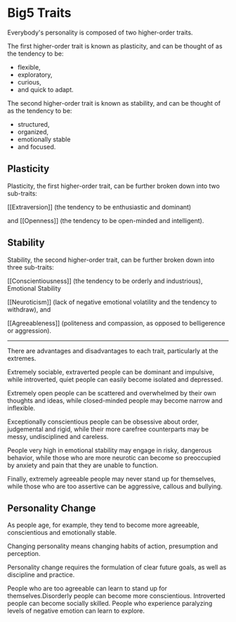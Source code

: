 # Big5 Traits
Everybody's personality is composed of two higher-order traits. 

The first higher-order trait is known as plasticity, and can be thought of as the tendency to be: 
* flexible, 
* exploratory,
* curious,
* and quick to adapt. 

The second higher-order trait is known as stability, and can be thought of as the tendency to be:
* structured,
* organized,
* emotionally stable 
* and focused.

## Plasticity

Plasticity, the first higher-order trait, can be further broken down into two sub-traits:

[[Extraversion]] (the tendency to be enthusiastic and dominant) 

and [[Openness]] (the tendency to be open-minded and intelligent).

## Stability

Stability, the second higher-order trait, can be further broken down into three sub-traits: 

[[Conscientiousness]] (the tendency to be orderly and industrious), Emotional Stability 

[[Neuroticism]] (lack of negative emotional volatility and the tendency to withdraw), and 

[[Agreeableness]] (politeness and compassion, as opposed to belligerence or aggression).


---

There are advantages and disadvantages to each trait, particularly at the extremes.

Extremely sociable, extraverted people can be dominant and impulsive, while introverted, quiet people can easily become isolated and depressed.

Extremely open people can be scattered and overwhelmed by their own thoughts and ideas, while closed-minded people may become narrow and inflexible. 

Exceptionally conscientious people can be obsessive about order, judgemental and rigid, while their more carefree counterparts may be messy, undisciplined and careless.

People very high in emotional stability may engage in risky, dangerous behavior, while those who are more neurotic can become so preoccupied by anxiety and pain that they are unable to function.

Finally, extremely agreeable people may never stand up for themselves, while those who are too assertive can be aggressive, callous and bullying.


## Personality Change
As people age, for example, they tend to become more agreeable, conscientious and emotionally stable.

Changing personality means changing habits of action, presumption and perception. 

Personality change requires the formulation of clear future goals, as well as discipline and practice.

People who are too agreeable can learn to stand up for themselves.Disorderly people can become more conscientious. Introverted people can become socially skilled. People who experience paralyzing levels of negative emotion can learn to explore.
